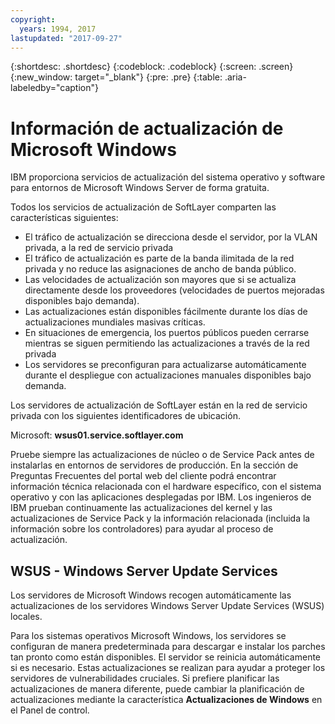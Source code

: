 ```yaml
---
copyright:
  years: 1994, 2017
lastupdated: "2017-09-27"
---
```


{:shortdesc: .shortdesc}
{:codeblock: .codeblock}
{:screen: .screen}
{:new_window: target="_blank"}
{:pre: .pre}
{:table: .aria-labeledby="caption"}

# Información de actualización de Microsoft Windows
IBM proporciona servicios de actualización del sistema operativo y software para entornos de Microsoft Windows Server de forma gratuita.

Todos los servicios de actualización de SoftLayer comparten las características siguientes:
* El tráfico de actualización se direcciona desde el servidor, por la VLAN privada, a la red de servicio privada
* El tráfico de actualización es parte de la banda ilimitada de la red privada y no reduce las asignaciones de ancho de banda público.
* Las velocidades de actualización son mayores que si se actualiza directamente desde los proveedores (velocidades de puertos mejoradas disponibles bajo demanda).
* Las actualizaciones están disponibles fácilmente durante los días de actualizaciones mundiales masivas críticas.
* En situaciones de emergencia, los puertos públicos pueden cerrarse mientras se siguen permitiendo las actualizaciones a través de la red privada
* Los servidores se preconfiguran para actualizarse automáticamente durante el despliegue con actualizaciones manuales disponibles bajo demanda.


Los servidores de actualización de SoftLayer están en la red de servicio privada con los siguientes identificadores de ubicación.

Microsoft: **wsus01.service.softlayer.com**

Pruebe siempre las actualizaciones de núcleo o de Service Pack antes de instalarlas en entornos de servidores de producción. En la sección de Preguntas Frecuentes del portal web del cliente podrá encontrar información técnica relacionada con el hardware específico, con el sistema operativo y con las aplicaciones desplegadas por IBM. Los ingenieros de IBM prueban continuamente las actualizaciones del kernel y las actualizaciones de Service Pack y la información relacionada (incluida la información sobre los controladores) para ayudar al proceso de actualización.


## WSUS - Windows Server Update Services

Los servidores de Microsoft Windows recogen automáticamente las actualizaciones de los servidores Windows Server Update Services (WSUS) locales.

Para los sistemas operativos Microsoft Windows, los servidores se configuran de manera predeterminada para descargar e instalar los parches tan pronto como están disponibles. El servidor se reinicia automáticamente si es necesario. Estas actualizaciones se realizan para ayudar a proteger los servidores de vulnerabilidades cruciales. Si prefiere planificar las actualizaciones de manera diferente, puede cambiar la planificación de actualizaciones mediante la característica **Actualizaciones de Windows** en el Panel de control.
